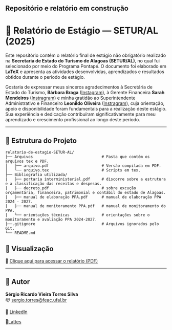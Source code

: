 ## Repositório e relatório em construção


# :notebook: Relatório de Estágio — SETUR/AL (2025)

Este repositório contém o relatório final de estágio não obrigatório realizado na **Secretaria de Estado do Turismo de Alagoas (SETUR/AL)**, no qual fui selecionado por meio do Programa Pontapé. O documento foi elaborado em **LaTeX** e apresenta as atividades desenvolvidas, aprendizados e resultados obtidos durante o período de estágio.

Gostaria de expressar meus sinceros agradecimentos à Secretária de Estado do Turismo, **Bárbara Braga** ([Instagram](https://www.instagram.com/barbarabragaa/)), à Gerente Financeira **Sarah Mendeiros** ([Instragram](https://www.instagram.com/sarah.medeiros29/?__pwa=1)) e minha gratidão ao Superintendente Administrativo e Financeiro **Leonildo Oliveira**  ([Instragram](https://www.instagram.com/leonildo_oliveira00/?__pwa=1)), cuja orientação, apoio e disponibilidade foram fundamentais para a realização deste estágio. Sua experiência e dedicação contribuíram significativamente para meu aprendizado e crescimento profissional ao longo deste período.

---

## :open_file_folder: Estrutura do Projeto
```
relatorio-de-estagio-SETUR-AL/
├── Arquivos                              # Pasta que contém os arquivos tex e PDF.
│   ├── arquivo.pdf                       # Versão compilada em PDF.
│   └── arquivo.tex                       # Scripts em tex.
├── Bibliografia utilizada/
|   ├── portaria interministerial.pdf     # discorre sobre a estrutura e a classificação das receitas e despesas.
|   ├── decreto.pdf                       # sobre excução orçamentária, financeira, patrimonial e contábil do estado de Alagoas.
|   ├── manual de elaboração PPA.pdf      # manual de elaboração PPA 2024 - 2027.
|   ├── manual de monitoramento PPA.pdf   # manual de monitoramento do PPA.
|   └── orientações técnicas              # orientações sobre o monitoramento e avaliação PPA 2024-2027.
├──.gitignore                             # Arquivos ignorados pelo Git.
└── README.md 
```

## :blue_book: Visualização

:bookmark_tabs: [Clique aqui para acessar o relatório (PDF)](Arquivos/arquivo.pdf)



---
## :statue_of_liberty: Autor

**Sérgio Ricardo Vieira Torres Silva**  
:mailbox_closed: [sergio.torres@feac.ufal.br](mailto:sergio.torres@feac.ufal.br)

🔗 [LinkedIn](https://linkedin.com/in/sergioricardo-me) 

:page_with_curl:[Lattes](http://lattes.cnpq.br/6028108290396877)
